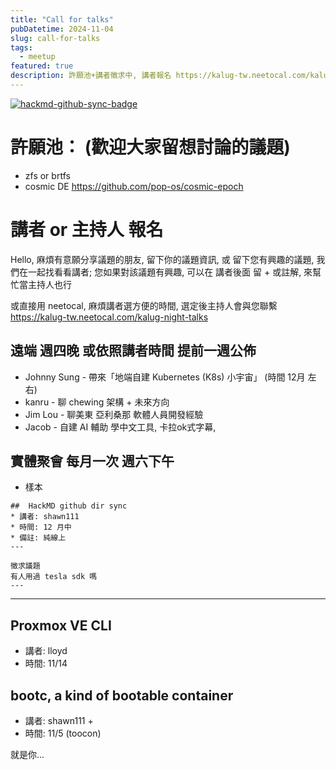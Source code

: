 ```yaml
---
title: "Call for talks"
pubDatetime: 2024-11-04
slug: call-for-talks
tags:
  - meetup
featured: true
description: 許願池+講者徵求中, 講者報名 https://kalug-tw.neetocal.com/kalug-night-talks
---
```


[![hackmd-github-sync-badge](https://hackmd.io/0oDa0w0ESau0Qo6kCdoPOA/badge)](https://hackmd.io/0oDa0w0ESau0Qo6kCdoPOA)



# 許願池： (歡迎大家留想討論的議題)
- zfs or brtfs
- cosmic DE https://github.com/pop-os/cosmic-epoch



# 講者 or 主持人 報名

Hello, 麻煩有意願分享議題的朋友, 留下你的議題資訊, 或 留下您有興趣的議題, 我們在一起找看看講者; 您如果對該議題有興趣, 可以在 講者後面 留 + 或註解, 來幫忙當主持人也行

或直接用 neetocal, 麻煩講者選方便的時間, 選定後主持人會與您聯繫
https://kalug-tw.neetocal.com/kalug-night-talks


## 遠端 週四晚 或依照講者時間 提前一週公佈
- Johnny Sung - 帶來「地端自建 Kubernetes (K8s) 小宇宙」 (時間 12月 左右)
- kanru - 聊 chewing 架構 + 未來方向
- Jim Lou - 聊美東 亞利桑那 軟體人員開發經驗
- Jacob - 自建 AI 輔助 學中文工具, 卡拉ok式字幕, 
## 實體聚會 每月一次 週六下午


* 樣本
```
##  HackMD github dir sync 
* 講者: shawn111
* 時間: 12 月中
* 備註: 純線上
---
```

```
徵求議題
有人用過 tesla sdk 嗎
---
```

---


## Proxmox VE CLI
* 講者: lloyd
* 時間: 11/14 

## bootc, a kind of bootable container
* 講者: shawn111 +
* 時間: 11/5 (toocon)


就是你...